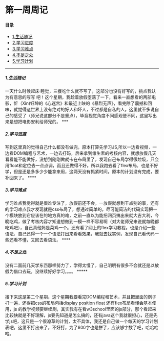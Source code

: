 # 第一周周记
#### 目录
* [1.生活随记](#1)
* [2.学习进度](#2)
* [3.学习难点](#3)
* [4.不足之处](#4)
* [5.学习计划](#5)   
***
<h5 id='1'>1.生活随记</h5>
一天什么时候起床·睡觉，三餐吃什么就不写了，这部分也没有好写的，挑点我认为有意思的写写        吧！这个星期，我趁着放假堕落了一下，看来一直想看的两部电影，忻（Xin)钰坤的《心迷宫》和最近上映的《暴烈无声》，看完除了震撼和回味，就觉得这世界上没有绝对的好人和坏人，不过都是自私的人，这里就不多说自己的感受了（师兄说这部分不是重点），毕竟视觉角度不同感观便不同，这里写出来是想把电影安利给师兄的。
***
<h5 id='2'>2.学习进度</h5>
写到这里真的觉得自己什么都没有做完，原本打算先学习JS,所以一边看视频，一边看DOM编程与艺术，一边去打码，后来拿到维生素的考核内容，就想放假几天看看能不能做好，没想到刚刚做就卡在布局里了，发现自己布局学得很垃圾，只会用float和定位去一点点调，而且还做得不好，所以我跑去看了flex布局，也是不好学，但是还是多多少少能拿来用，这两天没有抓紧时间，原本的计划没有完成，要补回来了。
****
<h5 id='3'>3.学习难点</h5>
学习难点我觉得就是很难专注了，放假前还不会，一放假就想到干点别的事，还有的学习难点我才发现就是css布局了，想通过简单的，尽可能简洁的代码实现把一个模块放到它应该在的地方真的难，之前一直以为能把网页搞出来就大吉大利，今晚吃鸡，做了考核内容才知道想做到一模一样不容易啊（对大佬师兄来说就每晚都吃鸡吧），自己真他妈是菜鸡一个。还有看了网上的flex学习教程，也是介绍一些语法，自己还得一个一个语法打出来看看效果，我就去找实例，发现自己看代码一些还看不懂，又回去看语法。
****
<h5 id='4'>4.不足之处</h5>
没有二面前几天学东西那样努力了，学得太慢了，自己明明有很多不会就还是以放假为借口去玩，没继续好好学习。。。。
*****
<h5 id='5'>5.学习计划</h5>
接下来这是第二个星期，这个星期我要看完DOM编程和艺术，并且把里面的例子打一遍，还得把css的布局包括display position float 还有flex布局看懂会基本使用，js
的教学视频要继续刷，其实我有在看w3school里面的js部分，那个看起来比较快就是不好理解，js要先知道是怎么搞的，还有java这个我就很担心，还是先学js吧，这只是一个很潦草的计划，太不具体，我还是自己做一个每天的学习计划表吧，这里不打出来了，不好打，为了800字也是拼了，应该够字数了吧，哈哈哈哈。

